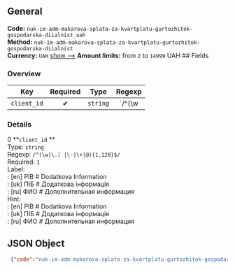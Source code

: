## General 
**Code:** `nuk-im-adm-makarova-splata-za-kvartplatu-gurtozhitok-gospodarska-diialnist_uah`  
**Method:** `nuk-im-adm-makarova-splata-za-kvartplatu-gurtozhitok-gospodarska-diialnist`  
**Currency:** `UAH` [show -->]() 
**Amount limits:** from `2`  to `14999`  UAH ## Fields 
### Overview 
|Key|Required|Type|Regexp| 
|:---:|:---:|:---:|:---:| 
|`client_id` |✔ |`string` |`/^(\w|\.| |\-|\+|@){1,128}$/` | 
 
### Details 
0 **`client_id` **  
Type: `string`  
Regexp: `/^(\w|\.| |\-|\+|@){1,128}$/`  
Required: `1`  
Label:  
: [en] PIB # Dodatkova Information  
: [uk] ПIБ # Додаткова iнформацiя  
: [ru] ФИО # Дополнительная информация  
Hint:  
: [en] PIB # Dodatkova Information  
: [uk] ПIБ # Додаткова iнформацiя  
: [ru] ФИО # Дополнительная информация  
## JSON Object 
```json
 {"code":"nuk-im-adm-makarova-splata-za-kvartplatu-gurtozhitok-gospodarska-diialnist_uah","method":"nuk-im-adm-makarova-splata-za-kvartplatu-gurtozhitok-gospodarska-diialnist","currency":"UAH","fields":[{"key":"client_id","type":"string","label":{"en":"PIB # Dodatkova Information","uk":"\u041fI\u0411 # \u0414\u043e\u0434\u0430\u0442\u043a\u043e\u0432\u0430 i\u043d\u0444\u043e\u0440\u043c\u0430\u0446i\u044f","ru":"\u0424\u0418\u041e # \u0414\u043e\u043f\u043e\u043b\u043d\u0438\u0442\u0435\u043b\u044c\u043d\u0430\u044f \u0438\u043d\u0444\u043e\u0440\u043c\u0430\u0446\u0438\u044f"},"regexp":"\/^(\\w|\\.| |\\-|\\+|@){1,128}$\/","required":true,"position":1,"hint":{"en":"PIB # Dodatkova Information","uk":"\u041fI\u0411 # \u0414\u043e\u0434\u0430\u0442\u043a\u043e\u0432\u0430 i\u043d\u0444\u043e\u0440\u043c\u0430\u0446i\u044f","ru":"\u0424\u0418\u041e # \u0414\u043e\u043f\u043e\u043b\u043d\u0438\u0442\u0435\u043b\u044c\u043d\u0430\u044f \u0438\u043d\u0444\u043e\u0440\u043c\u0430\u0446\u0438\u044f"},"example":"\u041f\u0435\u0442\u0440\u043e\u0432 \u0410.\u0410.#\u041f\u0440\u043e\u0436\u0438\u0432\u0430\u043d\u043d\u044f \u0432 \u0433\u0443\u0440\u0442\u043e\u0436\u0438\u0442\u043a\u0443 \u21167\/45"}],"amount_min":2,"amount_max":14999}```  
